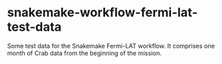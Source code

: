 # snakemake-workflow-fermi-lat-test-data
Some test data for the Snakemake Fermi-LAT workflow. It comprises one month of Crab data from the beginning of the mission.
